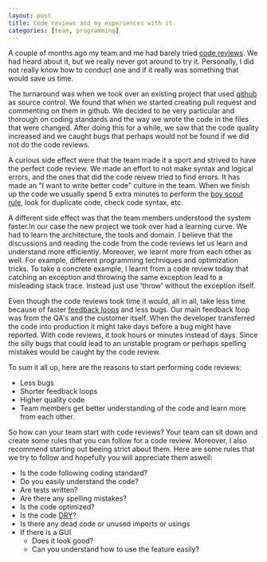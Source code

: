 ```yaml
---
layout: post
title: Code reviews and my experiences with it.
categories: [team, programming]
---
```


A couple of months ago my team and me had barely tried [code reviews](http://en.wikipedia.org/wiki/Code_review). We had heard about it, but we really never got around to try it. Personally, I did not really know how to conduct one and if it really was something that would save us time.

The turnaround was when we took over an existing project that used [github](https://github.com) as source control. We found that when we started creating pull request and commenting on them in github. We decided to be very particular and thorough on coding standards and the way we wrote the code in the files that were changed. After doing this for a while, we saw that the code quality increased and we caught bugs that perhaps would not be found if we did not do the code reviews.

A curious side effect were that the team made it a sport and strived to have the perfect code review. We made an effort to not make syntax and logical errors, and the ones that did the code reivew tried to find errors. It has made an "I want to write better code" culture in the team. When we finish up the code we usually spend 5 extra minutes to perform the [boy scout rule](http://programmer.97things.oreilly.com/wiki/index.php/The_Boy_Scout_Rule), look for duplicate code, check code syntax, etc.

A different side effect was that the team members understood the system faster.In our case the new project we took over had a learning curve. We had to learn the architecture, the tools and domain. I believe that the discussions and reading the code from the code reviews let us learn and understand more efficiently. Moreover, we learnt more from each other as well. For example, different programming techniques and optimization tricks. To take a concrete example, I learnt from a code review today that catching an exception and throwing the same exception lead to a misleading stack trace. Instead just use 'throw' without the exception itself.

Even though the code reviews took time it would, all in all, take less time because of faster [feedback loops](http://www.infoq.com/news/2011/03/agile-feedback-loops) and less bugs. Our main feedback loop was from the QA's and the customer itself. When the developer transferred the code into production it might take days before a bug might have reported. With code reviews, it took hours or minutes instead of days. Since the silly bugs that could lead to an unstable program or perhaps spelling mistakes would be caught by the code review.

To sum it all up, here are the reasons to start performing code reviews:
- Less bugs
- Shorter feedback loops
- Higher quality code
- Team members get better understanding of the code and learn more from each other.

So how can your team start with code reviews? Your team can sit down and create some rules that you can follow for a code review. Moreover, I also recommend starting out beeing strict about them. Here are some rules that we try to follow and hopefully you will appreciate them aswell:
- Is the code following coding standard?
- Do you easily understand the code?
- Are tests written?
- Are there any spelling mistakes?
- Is the code optimized?
- Is the code [DRY](http://en.wikipedia.org/wiki/Don%27t_repeat_yourself)?
- Is there any dead code or unused imports or usings
- If there is a GUI
    - Does it look good?
    - Can you understand how to use the feature easily?

